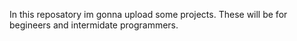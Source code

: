 In this reposatory im gonna upload some projects.
These will be for begineers and intermidate programmers.
